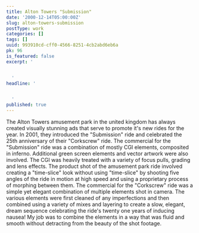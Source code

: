 ```yaml
---
title: Alton Towers "Submission"
date: '2000-12-14T05:00:00Z'
slug: alton-towers-submission
postType: work
categories: []
tags: []
uuid: 993910cd-cff0-4566-8251-4cb2abd6eb6a
pk: 96
is_featured: false
excerpt: '


  '
headline: '


  '
published: true
---
```

The Alton Towers amusement park in the united kingdom has always created
visually stunning ads that serve to promote it's new rides for the year. In
2001, they introduced the "Submission" ride and celebrated the 25th
anniversary of their "Corkscrew" ride. The commercial for the "Submission"
ride was a combination of mostly CGI elements, composited in inferno.
Additional green screen elements and vector artwork were also involved. The
CGI was heavily treated with a variety of focus pulls, grading and lens
effects. The product shot of the amusement park ride involved creating a
"time-slice" look without using "time-slice" by shooting five angles of the
ride in motion at high speed and using a proprietary process of morphing
between them. The commercial for the "Corkscrew" ride was a simple yet elegant
combination of multiple elements shot in camera. The various elements were
first cleaned of any imperfections and then combined using a variety of mixes
and layering to create a slow, elegant, dream sequence celebrating the ride's
twenty one years of inducing nausea! My job was to combine the elements in a
way that was fluid and smooth without detracting from the beauty of the shot
footage.


